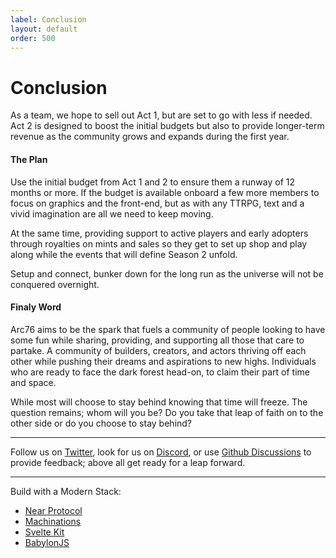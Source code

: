 ```yaml
---
label: Conclusion
layout: default
order: 500
---
```


# Conclusion

As a team, we hope to sell out Act 1, but are set to go with less if needed. Act 2 is designed to boost the initial budgets but also to provide longer-term revenue as the community grows and expands during the first year.

#### The Plan

Use the initial budget from Act 1 and 2 to ensure them a runway of 12 months or more. If the budget is available onboard a few more members to focus on graphics and the front-end, but as with any TTRPG, text and a vivid imagination are all we need to keep moving.

At the same time, providing support to active players and early adopters through royalties on mints and sales so they get to set up shop and play along while the events that will define Season 2 unfold.

Setup and connect, bunker down for the long run as the universe will not be conquered overnight.

#### Finaly Word

Arc76 aims to be the spark that fuels a community of people looking to have some fun while sharing, providing, and supporting all those that care to partake. A community of builders, creators, and actors thriving off each other while pushing their dreams and aspirations to new highs. Individuals who are ready to face the dark forest head-on, to claim their part of time and space.

While most will choose to stay behind knowing that time will freeze. The question remains; whom will you be? Do you take that leap of faith on to the other side or do you choose to stay behind?

---

Follow us on [Twitter](https://twitter.com/Arc76_space), look for us on [Discord](https://discord.gg/a9KYTc2Bj3), or use [Github Discussions](https://github.com/arc-space/arc-whitepaper/discussions) to provide feedback; above all get ready for a leap forward.

---

Build with a Modern Stack:

* [Near Protocol](https://near.org/)
* [Machinations](https://machinations.io/web3/)
* [Svelte Kit](https://kit.svelte.dev/)
* [BabylonJS](https://www.babylonjs.com/)

